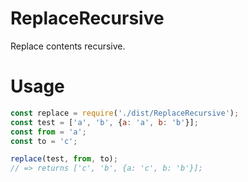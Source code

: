 # ReplaceRecursive
Replace contents recursive.

# Usage
```javascript
const replace = require('./dist/ReplaceRecursive');
const test = ['a', 'b', {a: 'a', b: 'b'}];
const from = 'a';
const to = 'c';

replace(test, from, to);
// => returns ['c', 'b', {a: 'c', b: 'b'}];
```